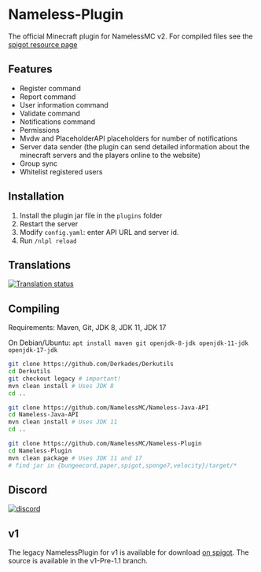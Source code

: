 # Nameless-Plugin
The official Minecraft plugin for NamelessMC v2. For compiled files see the [spigot resource page](https://www.spigotmc.org/resources/nameless-plugin-for-v2.59032/)

## Features
* Register command
* Report command
* User information command
* Validate command
* Notifications command
* Permissions
* Mvdw and PlaceholderAPI placeholders for number of notifications
* Server data sender (the plugin can send detailed information about the minecraft servers and the players online to the website)
* Group sync
* Whitelist registered users

## Installation
1. Install the plugin jar file in the `plugins` folder
2. Restart the server
3. Modify `config.yaml`: enter API URL and server id.
4. Run `/nlpl reload`

## Translations
<a href="http://translate.namelessmc.com/engage/namelessmc/">
<img src="http://translate.namelessmc.com/widgets/namelessmc/-/spigot-plugin/multi-auto.svg" alt="Translation status" />
</a>

## Compiling

Requirements: Maven, Git, JDK 8, JDK 11, JDK 17

On Debian/Ubuntu: `apt install maven git openjdk-8-jdk openjdk-11-jdk openjdk-17-jdk`

```sh
git clone https://github.com/Derkades/Derkutils
cd Derkutils
git checkout legacy # important!
mvn clean install # Uses JDK 8
cd ..

git clone https://github.com/NamelessMC/Nameless-Java-API
cd Nameless-Java-API
mvn clean install # Uses JDK 11
cd ..

git clone https://github.com/NamelessMC/Nameless-Plugin
cd Nameless-Plugin
mvn clean package # Uses JDK 11 and 17
# find jar in {bungeecord,paper,spigot,sponge7,velocity}/target/*
```

## Discord
[![discord](https://discord.com/api/guilds/246705793066467328/widget.png?style=shield)](https://discord.gg/nameless)

## v1
The legacy NamelessPlugin for v1 is available for download [on spigot](https://www.spigotmc.org/resources/official-namelessplugin.42698/). The source is available in the v1-Pre-1.1 branch.

